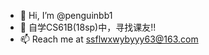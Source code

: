 - 👋 Hi, I’m @penguinbb1
- 🌱 自学CS61B(18sp)中，寻找课友!!
- 📫 Reach me at ssflwxwybyyy63@163.com

<!---
penguinbb1/penguinbb1 is a ✨ special ✨ repository because its `README.md` (this file) appears on your GitHub profile.
You can click the Preview link to take a look at your changes.
--->

